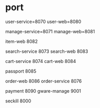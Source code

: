 # port

user-service=8070
user-web=8080

manage-service=8071
manage-web=8081

item-web 8082

search-service 8073
search-web 8083

cart-service 8074
cart-web 8084

passport 8085

order-web 8086
order-service 8076

payment 8090
gware-manage 9001

seckill 8000